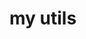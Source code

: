 # my utils

**<script defer src="https://tatsianamiller.github.io/webflow/scripts/makeSeamlessReplace.js"></script>**
